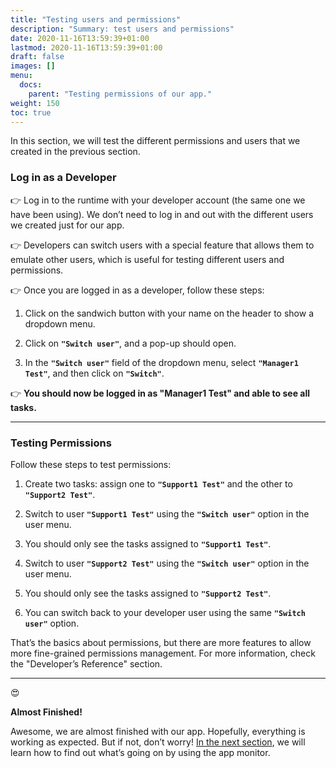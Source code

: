 ```yaml
---
title: "Testing users and permissions"
description: "Summary: test users and permissions"
date: 2020-11-16T13:59:39+01:00
lastmod: 2020-11-16T13:59:39+01:00
draft: false
images: []
menu:
  docs:
    parent: "Testing permissions of our app."
weight: 150
toc: true
---
```


In this section, we will test the different permissions and users that we created in the previous section.

### Log in as a Developer

👉 Log in to the runtime with your developer account (the same one we have been using). We don’t need to log in and out with the different users we created just for our app.

👉 Developers can switch users with a special feature that allows them to emulate other users, which is useful for testing different users and permissions.

👉 Once you are logged in as a developer, follow these steps:

   1. Click on the sandwich button with your name on the header to show a dropdown menu.

   2. Click on **`"Switch user"`**, and a pop-up should open.
  
   3. In the **`"Switch user"`** field of the dropdown menu, select **`"Manager1 Test"`**, and then click on **`"Switch"`**.

👉 **You should now be logged in as "Manager1 Test" and able to see all tasks.**

---

### Testing Permissions

Follow these steps to test permissions:

1. Create two tasks: assign one to **`"Support1 Test"`** and the other to **`"Support2 Test"`**.

2. Switch to user **`"Support1 Test"`** using the **`"Switch user"`** option in the user menu.

3. You should only see the tasks assigned to **`"Support1 Test"`**.

4. Switch to user **`"Support2 Test"`** using the **`"Switch user"`** option in the user menu.

5. You should only see the tasks assigned to **`"Support2 Test"`**.

6. You can switch back to your developer user using the same **`"Switch user"`** option.

That’s the basics about permissions, but there are more features to allow more fine-grained permissions management. For more information, check the "Developer’s Reference" section.

---

😍

**Almost Finished!**

Awesome, we are almost finished with our app. Hopefully, everything is working as expected. But if not, don’t worry! [In the next section](/getting-started/getting/first-steps/task-mananger/monitor/), we will learn how to find out what’s going on by using the app monitor.

